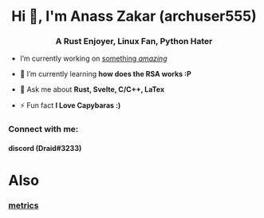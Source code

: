 <h1 align="center">Hi 👋, I'm Anass Zakar (archuser555)</h1>
<h3 align="center">A Rust Enjoyer, Linux Fan, Python Hater</h3>

- I’m currently working on [something *amazing*](https://en.wikipedia.org/wiki/Kasparov%27s_Immortal)

- 🌱 I’m currently learning **how does the RSA works :P**

- 💬 Ask me about **Rust, Svelte, C/C++, LaTex**

- ⚡ Fun fact **I Love Capybaras :)**

<h3 align="left">Connect with me:</h3>
<p align="left">
  <h4>discord (Draid#3233)</h4>
</p>
<h1>Also</h1>
<h3><a href="https://metrics.lecoq.io/about/archuser555">metrics</a></h3>

